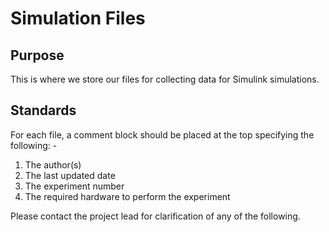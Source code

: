 # Simulation Files

## Purpose

This is where we store our files for collecting data for Simulink simulations.

## Standards

For each file, a comment block should be placed at the top specifying the following: -

1. The author(s)
2. The last updated date
3. The experiment number
4. The required hardware to perform the experiment

Please contact the project lead for clarification of any of the following.
